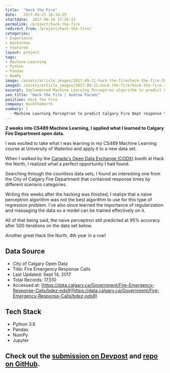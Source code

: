 ```yaml
---
title:  "Hack the Fire"
date:   2017-09-21 16:34:25
startdate:  2017-09-19 17:26:13
permalink: /project/hack-the-fire
redirect_from: /project/hack-the-fire/
categories:
- Experience
- Hackathon
- Featured
layout: project
tags:
- Machine-Learning
- Python
- Pandas
- NumPy
image: /assets/article_images/2017-09-21-hack-the-fire/hack-the-fire-2000c.png
image2: /assets/article_images/2017-09-21-hack-the-fire/hack-the-fire-1000c.png
excerpt: Implemented Machine Learning Perceptron algorithm to predict Calgary Fire Dept response times
seo_title: "Hack the Fire | Andrew Paradi"
position: Hack the Fire
company: HackTheNorth
summary: |
  - Machine Learning Perceptron to predict Calgary Fire Dept response times
---
```


**2 weeks into CS489 Machine Learning, I applied what I learned to Calgary Fire Department open data.**

I was excited to take what I was learning in my CS489 Machine Learning course at University of Waterloo and apply it to a new data set.

When I walked by the [Canada's Open Data Exchange (CODX)](https://codx.ca/) booth at Hack the North, I realized what a perfect opportunity I had found.

Searching through the countless data sets, I found an interesting one from the City of Calgary Fire Department that contained response times by different scenario categories.

Writing this weeks after the hacking was finished, I realize that a naive perceptron algorithm was not the best algorithm to use for this type of regression problem. I've also since learned the importance of regularization and massaging the data so a model can be trained effectively on it.

All of that being said, the naive perceptron still predicted at 95% accuracy after 500 iterations on the data set below.

Another great Hack the North, 4th year in a row!

Data Source
---
- City of Calgary Open Data
- Title: Fire Emergency Response Calls
- Last Updated: Sept 14, 2017
- Total Records: 17,510
- Accessed at: [https://data.calgary.ca/Government/Fire-Emergency-Response-Calls/bdez-pds9](https://data.calgary.ca/Government/Fire-Emergency-Response-Calls/bdez-pds9)

Tech Stack
---
- Python 3.6
- Pandas
- NumPy
- Jupyter

Check out the [submission on Devpost](https://devpost.com/software/hack-the-fire) and [repo on GitHub](https://github.com/adrw/hack-the-fire).
---
